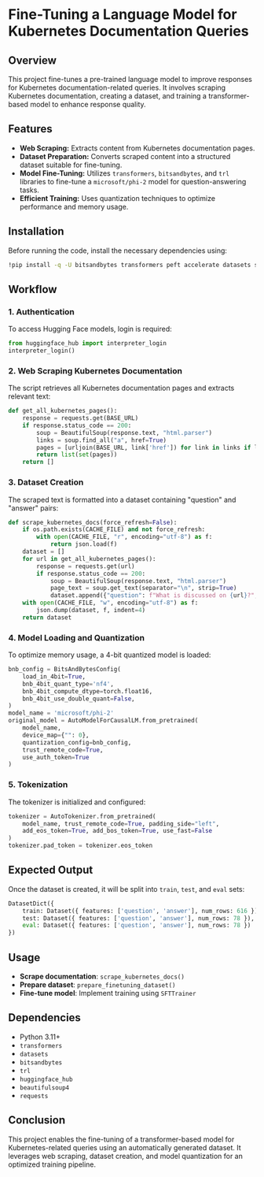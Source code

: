 # Fine-Tuning a Language Model for Kubernetes Documentation Queries

## Overview
This project fine-tunes a pre-trained language model to improve responses for Kubernetes documentation-related queries. It involves scraping Kubernetes documentation, creating a dataset, and training a transformer-based model to enhance response quality.

## Features
- **Web Scraping:** Extracts content from Kubernetes documentation pages.
- **Dataset Preparation:** Converts scraped content into a structured dataset suitable for fine-tuning.
- **Model Fine-Tuning:** Utilizes `transformers`, `bitsandbytes`, and `trl` libraries to fine-tune a `microsoft/phi-2` model for question-answering tasks.
- **Efficient Training:** Uses quantization techniques to optimize performance and memory usage.

## Installation
Before running the code, install the necessary dependencies using:
```bash
!pip install -q -U bitsandbytes transformers peft accelerate datasets scipy einops evaluate trl rouge_score
```

## Workflow
### 1. Authentication
To access Hugging Face models, login is required:
```python
from huggingface_hub import interpreter_login
interpreter_login()
```

### 2. Web Scraping Kubernetes Documentation
The script retrieves all Kubernetes documentation pages and extracts relevant text:
```python
def get_all_kubernetes_pages():
    response = requests.get(BASE_URL)
    if response.status_code == 200:
        soup = BeautifulSoup(response.text, "html.parser")
        links = soup.find_all("a", href=True)
        pages = [urljoin(BASE_URL, link['href']) for link in links if link['href'].startswith('/docs/')]
        return list(set(pages))
    return []
```

### 3. Dataset Creation
The scraped text is formatted into a dataset containing "question" and "answer" pairs:
```python
def scrape_kubernetes_docs(force_refresh=False):
    if os.path.exists(CACHE_FILE) and not force_refresh:
        with open(CACHE_FILE, "r", encoding="utf-8") as f:
            return json.load(f)
    dataset = []
    for url in get_all_kubernetes_pages():
        response = requests.get(url)
        if response.status_code == 200:
            soup = BeautifulSoup(response.text, "html.parser")
            page_text = soup.get_text(separator="\n", strip=True)
            dataset.append({"question": f"What is discussed on {url}?", "answer": page_text})
    with open(CACHE_FILE, "w", encoding="utf-8") as f:
        json.dump(dataset, f, indent=4)
    return dataset
```

### 4. Model Loading and Quantization
To optimize memory usage, a 4-bit quantized model is loaded:
```python
bnb_config = BitsAndBytesConfig(
    load_in_4bit=True,
    bnb_4bit_quant_type='nf4',
    bnb_4bit_compute_dtype=torch.float16,
    bnb_4bit_use_double_quant=False,
)
model_name = 'microsoft/phi-2'
original_model = AutoModelForCausalLM.from_pretrained(
    model_name,
    device_map={"": 0},
    quantization_config=bnb_config,
    trust_remote_code=True,
    use_auth_token=True
)
```

### 5. Tokenization
The tokenizer is initialized and configured:
```python
tokenizer = AutoTokenizer.from_pretrained(
    model_name, trust_remote_code=True, padding_side="left",
    add_eos_token=True, add_bos_token=True, use_fast=False
)
tokenizer.pad_token = tokenizer.eos_token
```

## Expected Output
Once the dataset is created, it will be split into `train`, `test`, and `eval` sets:
```python
DatasetDict({
    train: Dataset({ features: ['question', 'answer'], num_rows: 616 }),
    test: Dataset({ features: ['question', 'answer'], num_rows: 78 }),
    eval: Dataset({ features: ['question', 'answer'], num_rows: 78 })
})
```

## Usage
- **Scrape documentation**: `scrape_kubernetes_docs()`
- **Prepare dataset**: `prepare_finetuning_dataset()`
- **Fine-tune model**: Implement training using `SFTTrainer`

## Dependencies
- Python 3.11+
- `transformers`
- `datasets`
- `bitsandbytes`
- `trl`
- `huggingface_hub`
- `beautifulsoup4`
- `requests`

## Conclusion
This project enables the fine-tuning of a transformer-based model for Kubernetes-related queries using an automatically generated dataset. It leverages web scraping, dataset creation, and model quantization for an optimized training pipeline.

